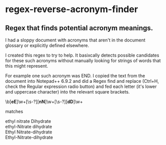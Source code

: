 # regex-reverse-acronym-finder

<h2> Regex that  finds potential acronym meanings.</h2>

I had a sloppy document with acronyms that aren't in the document glossary or explicitly defined elsewhere.

I created this regex to try to help. It basixcally detects possible candidates for these such acronyms without manually looking for strings of words that this might represent.

For example one such acronym was END. I copied the text from the document into Notepad++ 6.9.2 and did a Regex find and replace (Ctrl+H, check the Regular expression radio button) and fed each letter (it's lower and uppercase character) into the relevant square brackets.

\b[<b>eE</b>]\w+[\s-?][<b>nN</b>]\w+[\s-?][<b>dD</b>]\w+

matches

ethyl nitrate Dihydrate</br>
ethyl-Nitrate dihydrate</br>
Ethyl Nitrate-dihydrate</br>
Ethyl-Nitrate-dihydrate</br>
